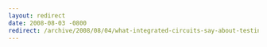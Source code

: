 ```yaml
---
layout: redirect
date: 2008-08-03 -0800
redirect: /archive/2008/08/04/what-integrated-circuits-say-about-testing-your-code.aspx/
---
```

